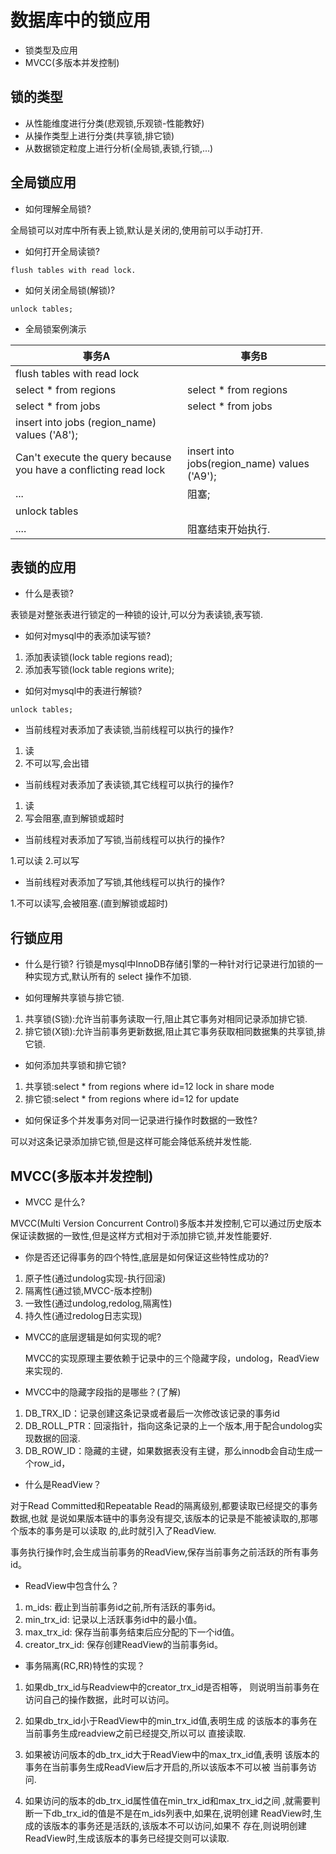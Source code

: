 # 数据库中的锁应用

* 锁类型及应用
* MVCC(多版本并发控制)

## 锁的类型

* 从性能维度进行分类(悲观锁,乐观锁-性能教好)
* 从操作类型上进行分类(共享锁,排它锁)
* 从数据锁定粒度上进行分析(全局锁,表锁,行锁,...)

## 全局锁应用

* 如何理解全局锁?

全局锁可以对库中所有表上锁,默认是关闭的,使用前可以手动打开.
  
* 如何打开全局读锁?
```
flush tables with read lock.
```

* 如何关闭全局锁(解锁)?
```
unlock tables;
```

* 全局锁案例演示

事务A | 事务B
----- | -----
flush tables with read lock|
select * from regions | select * from regions
select * from jobs    | select * from jobs
insert into jobs (region_name) values ('A8');|
Can't execute the query because you have a conflicting read lock | insert into jobs(region_name) values ('A9');
...                                                              | 阻塞;
unlock tables |
....          |阻塞结束开始执行.

## 表锁的应用

* 什么是表锁?

表锁是对整张表进行锁定的一种锁的设计,可以分为表读锁,表写锁.

* 如何对mysql中的表添加读写锁?

1. 添加表读锁(lock table regions read);
2. 添加表写锁(lock table regions write);

* 如何对mysql中的表进行解锁?

```
unlock tables;
```
* 当前线程对表添加了表读锁,当前线程可以执行的操作?
1. 读
2. 不可以写,会出错

* 当前线程对表添加了表读锁,其它线程可以执行的操作?

1. 读
2. 写会阻塞,直到解锁或超时

* 当前线程对表添加了写锁,当前线程可以执行的操作?

1.可以读
2.可以写

* 当前线程对表添加了写锁,其他线程可以执行的操作?

1.不可以读写,会被阻塞.(直到解锁或超时)

## 行锁应用

* 什么是行锁?
行锁是mysql中InnoDB存储引擎的一种针对行记录进行加锁的一种实现方式,默认所有的
select 操作不加锁.
  
* 如何理解共享锁与排它锁.

1. 共享锁(S锁):允许当前事务读取一行,阻止其它事务对相同记录添加排它锁.
2. 排它锁(X锁):允许当前事务更新数据,阻止其它事务获取相同数据集的共享锁,排它锁.

* 如何添加共享锁和排它锁?

1. 共享锁:select * from regions where id=12 lock in share mode
2. 排它锁:select * from regions where id=12 for update

* 如何保证多个并发事务对同一记录进行操作时数据的一致性?

可以对这条记录添加排它锁,但是这样可能会降低系统并发性能.

## MVCC(多版本并发控制)
   
* MVCC 是什么?

MVCC(Multi Version Concurrent Control)多版本并发控制,它可以通过历史版本
保证读数据的一致性,但是这样方式相对于添加排它锁,并发性能要好.

* 你是否还记得事务的四个特性,底层是如何保证这些特性成功的?

1. 原子性(通过undolog实现-执行回滚)
2. 隔离性(通过锁,MVCC-版本控制)
3. 一致性(通过undolog,redolog,隔离性)
4. 持久性(通过redolog日志实现)

* MVCC的底层逻辑是如何实现的呢?

  MVCC的实现原理主要依赖于记录中的三个隐藏字段，undolog，ReadView来实现的.

* MVCC中的隐藏字段指的是哪些？(了解)

1. DB_TRX_ID：记录创建这条记录或者最后一次修改该记录的事务id
2. DB_ROLL_PTR：回滚指针，指向这条记录的上一个版本,用于配合undolog实现数据的回滚.
3. DB_ROW_ID：隐藏的主键，如果数据表没有主键，那么innodb会自动生成一个row_id，

* 什么是ReadView？

对于Read Committed和Repeatable Read的隔离级别,都要读取已经提交的事务数据,也就
是说如果版本链中的事务没有提交,该版本的记录是不能被读取的,那哪个版本的事务是可以读取
的,此时就引入了ReadView.

事务执行操作时,会生成当前事务的ReadView,保存当前事务之前活跃的所有事务id。

* ReadView中包含什么？

1. m_ids: 截止到当前事务id之前,所有活跃的事务id。
2. min_trx_id: 记录以上活跃事务id中的最小值。
3. max_trx_id: 保存当前事务结束后应分配的下一个id值。
4. creator_trx_id: 保存创建ReadView的当前事务id。

* 事务隔离(RC,RR)特性的实现？

1. 如果db_trx_id与Readview中的creator_trx_id是否相等，
   则说明当前事务在访问自己的操作数据，此时可以访问。
2. 如果db_trx_id小于ReadView中的min_trx_id值,表明生成
   的该版本的事务在当前事务生成readview之前已经提交,所以可以
   直接读取.
3. 如果被访问版本的db_trx_id大于ReadView中的max_trx_id值,表明
   该版本的事务在当前事务生成ReadView后才开启的,所以该版本不可以被
   当前事务访问.
 
4. 如果访问的版本的db_trx_id属性值在min_trx_id和max_trx_id之间
   ,就需要判断一下db_trx_id的值是不是在m_ids列表中,如果在,说明创建
   ReadView时,生成的该版本的事务还是活跃的,该版本不可以访问,如果不
   存在,则说明创建ReadView时,生成该版本的事务已经提交则可以读取.
   







   





















